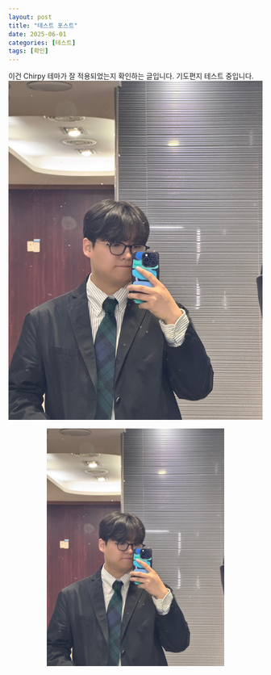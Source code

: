 ```yaml
---
layout: post
title: "테스트 포스트"
date: 2025-06-01
categories: [테스트]
tags: [확인]
---
```

이건 Chirpy 테마가 잘 적용되었는지 확인하는 글입니다.
기도편지 테스트 중입니다. 
![기도편지 사진 테스트](/assets/img/2025-06-01/IMG_6599.jpeg)
<p align="center">
  <img src="/assets/img/2025-06-01/IMG_6599.jpeg" alt="기도편지 이미지" width="70%">
</p>
